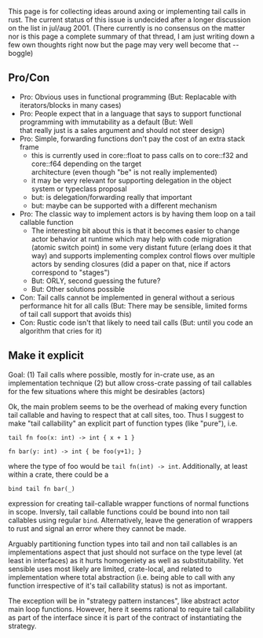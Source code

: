 This page is for collecting ideas around axing or implementing tail calls in rust. The current status of this issue is undecided after a longer discussion on the list in jul/aug 2001. (There currently is no consensus on the matter nor is this page a complete summary of that thread, I am just writing down a few own thoughts right now but the page may very well become that -- boggle)

## Pro/Con

* Pro: Obvious uses in functional programming (But: Replacable with iterators/blocks in many cases)
* Pro: People expect that in a language that says to support functional programming with immutability as a default (But: Well     
  that really just is a sales argument and should not steer design)
* Pro: Simple, forwarding functions don't pay the cost of an extra stack frame
  * this is currently used in core::float to pass calls on to core::f32 and core::f64 depending on the target    
    architecture (even though "be" is not really implemented)
  * it may be very relevant for supporting delegation in the object system or typeclass proposal
  * but: is delegation/forwarding really that important
  * but: maybe can be supported with a different mechanism
* Pro: The classic way to implement actors is by having them loop on a tail callable function
  * The interesting bit about this is that it becomes easier to change actor behavior at runtime which may help
    with code migration (atomic switch point) in some very distant future (erlang does it that way) and supports
    implementing complex control flows over multiple actors by sending closures (did a paper on that, nice if actors
    correspond to "stages")
  * But: ORLY, second guessing the future? 
  * But: Other solutions possible
* Con: Tail calls cannot be implemented in general without a serious performance hit for all calls (But: There may be sensible, limited forms of tail call support that avoids this)
* Con: Rustic code isn't that likely to need tail calls (But: until you code an algorithm that cries for it)

## Make it explicit

Goal: (1) Tail calls where possible, mostly for in-crate use, as an implementation technique (2) but allow cross-crate passing of tail callables for the few situations where this might be desirables (actors)

Ok, the main problem seems to be the overhead of making every function tail callable and having to respect that at call sites, too. Thus I suggest to make "tail callability" an explicit part of function types (like "pure"), i.e.

    tail fn foo(x: int) -> int { x + 1 }

    fn bar(y: int) -> int { be foo(y+1); }

where the type of foo would be `tail fn(int) -> int`.  Additionally, at least within a crate, there could be a

    bind tail fn bar(_)

expression for creating tail-callable wrapper functions of normal functions in scope. Inversly, tail callable functions could be bound into non tail callables using regular `bind`. Alternatively, leave the generation of wrappers to rust and
signal an error where they cannot be made.

Arguably partitioning function types into tail and non tail callables is an implementations aspect that just should not surface on the type level (at least in interfaces) as it hurts homogeniety as well as substitutability. Yet sensible uses most likely are limited, crate-local, and related to implementation where total abstraction (i.e. being able to call with any function irrespective of it's tail callability status) is not as important. 

The exception will be in "strategy pattern instances", like abstract actor main loop functions. However, here it seems rational to require tail callability as part of the interface since it is part of the contract of instantiating the strategy.
